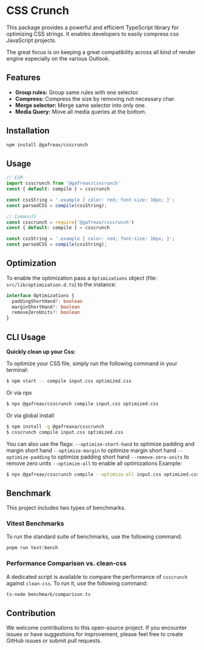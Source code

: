 # CSS Crunch

This package provides a powerful and efficient TypeScript library for optimizing CSS strings. It enables developers to easily compress css JavaScript projects.

The great focus is on keeping a great compatibility across all kind of render engine especially on the various Outlook.

## Features
* **Group rules:** Group same rules with one selector.
* **Compress:** Compress the size by removing not necessary char.
* **Merge selector:** Merge same selector into only one.
* **Media Query:** Move all media queries at the bottom.


## Installation

```bash
npm install @gafreax/csscrunch
```

## Usage

```typescript
// ESM
import csscrunch from '@gafreax/csscrunch'
const { default: compile } = csscrunch

const cssString = '.example { color: red; font-size: 16px; }';
const parsedCSS = compile(cssString);

```

```typescript
// CommonJS
const csscrunch = require('@gafreax/csscrunch')
const { default: compile } = csscrunch

const cssString = '.example { color: red; font-size: 16px; }';
const parsedCSS = compile(cssString);

```

## Optimization
To enable the optimization pass a `Optimizations` object (file: `src/lib/optimization.d.ts`)  to the instance:

```typescript
interface Optimizations {
  paddingShortHand?: boolean
  marginShortHand?: boolean
  removeZeroUnits?: boolean
}
```



## CLI Usage

**Quickly clean up your Css:**

To optimize your CSS file, simply run the following command in your terminal:

```bash
$ npm start -- compile input.css optimized.css
```

Or via npx

```bash
$ npx @gafreax/csscrunch compile input.css optimized.css
```

Or via global install
```bash
$ npm install -g @gafreaxa/csscrunch
$ csscrunch compile input.css optimized.css
```

You can also use the flags:
`--optimize-short-hand` to optimize padding and margin short hand
`--optimize-margin` to optimize margin short hand
`--optimize-padding` to optimize padding short hand
`--remove-zero-units` to remove zero units
`--optimize-all` to enable all optimizations
Example:

```bash
$ npx @gafreax/csscrunch compile --optimize-all input.css optimized.css
```

## Benchmark

This project includes two types of benchmarks.

### Vitest Benchmarks

To run the standard suite of benchmarks, use the following command:

```bash
pnpm run test:bench
```

### Performance Comparison vs. clean-css

A dedicated script is available to compare the performance of `csscrunch` against `clean-css`. To run it, use the following command:

```bash
ts-node benchmark/comparison.ts
```

## Contribution

We welcome contributions to this open-source project. If you encounter issues or have suggestions for improvement, please feel free to create GitHub issues or submit pull requests.
